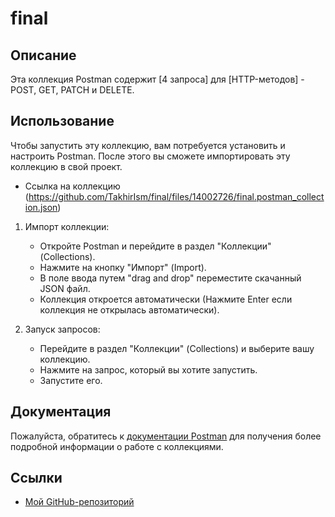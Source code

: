 # final

## Описание

Эта коллекция Postman содержит [4 запроса] для [HTTP-методов] - POST, GET, PATCH и DELETE.

## Использование

Чтобы запустить эту коллекцию, вам потребуется установить и настроить Postman. После этого вы сможете импортировать эту коллекцию в свой проект.

- Ссылка на коллекцию (https://github.com/TakhirIsm/final/files/14002726/final.postman_collection.json)


1. Импорт коллекции:

   - Откройте Postman и перейдите в раздел "Коллекции" (Collections).
   - Нажмите на кнопку "Импорт" (Import).
   - В поле ввода путем "drag and drop" переместите скачанный JSON файл.
   - Коллекция откроется автоматически (Нажмите Enter если коллекция не открылась автоматически).

2. Запуск запросов:

   - Перейдите в раздел "Коллекции" (Collections) и выберите вашу коллекцию.
   - Нажмите на запрос, который вы хотите запустить.
   - Запустите его.

## Документация

Пожалуйста, обратитесь к [документации Postman](https://www.getpostman.com/docs/v6/collections) для получения более подробной информации о работе с коллекциями.

## Ссылки

- [Мой GitHub-репозиторий](https://github.com/TakhirIsm/final)





